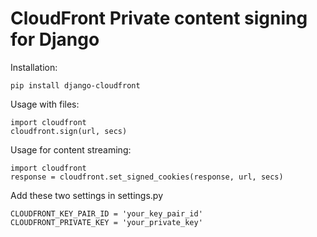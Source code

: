 CloudFront Private content signing for Django
=============================================

Installation:

    pip install django-cloudfront


Usage with files:

    import cloudfront
    cloudfront.sign(url, secs)


Usage for content streaming:

    import cloudfront
    response = cloudfront.set_signed_cookies(response, url, secs)


Add these two settings in settings.py

    CLOUDFRONT_KEY_PAIR_ID = 'your_key_pair_id'
    CLOUDFRONT_PRIVATE_KEY = 'your_private_key'
